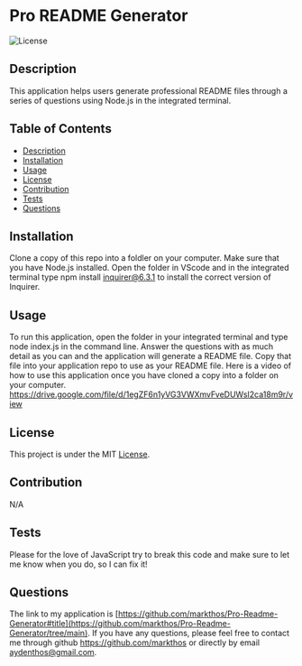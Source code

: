 # Pro README Generator

  ![License](https://img.shields.io/badge/license-MIT-blue.svg)

  ## Description
  This application helps users generate professional README files through a series of questions using Node.js in the integrated terminal.

  ## Table of Contents
  * [Description](#description)
  * [Installation](#installation)
  * [Usage](#usage)
  * [License](#license)
  * [Contribution](#contribution)
  * [Tests](#tests)
  * [Questions](#questions)

  ## Installation
  Clone a copy of this repo into a foldler on your computer. Make sure that you have Node.js installed.  Open the folder in VScode and in the integrated terminal type npm install inquirer@6.3.1 to install the correct version of Inquirer.

  ## Usage
  To run this application, open the folder in your integrated terminal and type node index.js in the command line.  Answer the questions with as much detail as you can and the application will generate a README file. Copy that file into your application repo to use as your README file.  Here is a video of how to use this application once you have cloned a copy into a folder on your computer. https://drive.google.com/file/d/1egZF6n1yVG3VWXmvFveDUWsI2ca18m9r/view

  ## License
  This project is under the MIT [License](https://opensource.org/licenses/MIT).

  ## Contribution
  N/A

  ## Tests
  Please for the love of JavaScript try to break this code and make sure to let me know when you do, so I can fix it!

  ## Questions
  The link to my application is [https://github.com/markthos/Pro-Readme-Generator#title](https://github.com/markthos/Pro-Readme-Generator/tree/main). If you have any questions, please feel free to contact me through github https://github.com/markthos or directly by email aydenthos@gmail.com.
  
  
